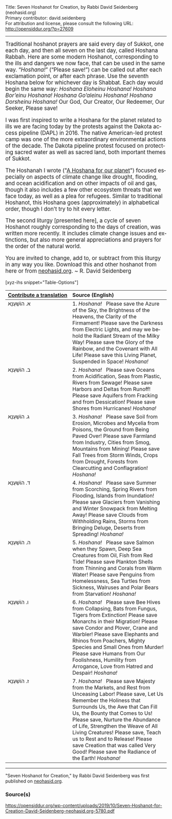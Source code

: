 <html>
<head></head>
<body>
Title: Seven Hoshanot for Creation, by Rabbi David Seidenberg (neohasid.org)<br />
Primary contributor: david.seidenberg<br />
For attribution and license, please consult the following URL: <a href="http://opensiddur.org/?p=27609">http://opensiddur.org/?p=27609</a>
<p />
<hr />

<div class="english" lang="en" style="font-size: 1.2em;">
Traditional hoshanot prayers are said every day of Sukkot, one each day, and then all seven on the last day, called Hoshana Rabbah. Here are some modern Hoshanot, corresponding to the ills and dangers we now face, that can be used in the same way. “<em>Hoshana!</em>” (“Please save!”) can be called out after each exclamation point, or after each phrase. Use the seventh Hoshana below for whichever day is Shabbat. Each day would begin the same way:  <em>Hoshana Eloheinu Hoshana! Hoshana Bor’einu Hoshana! Hoshana Go’aleinu Hoshana! Hoshana Dorsheinu Hoshana!</em> Our God, Our Creator, Our Redeemer, Our Seeker, Please save! 

I was first inspired to write a Hoshana for the planet related to ills we are facing today by the protests against the Dakota access pipeline (DAPL) in 2016. The native American-led protest camp was one of the more extraordinary environmental actions of the decade. The Dakota pipeline protest focused on protecting sacred water as well as sacred land, both important themes of Sukkot.

The Hoshanah I wrote ("<a href="https://opensiddur.org/prayers/lunisolar/pilgrimage/sukkot/hoshana-for-our-planet-by-rabbi-david-seidenberg-neohasid-org/">A Hoshana for our planet</a>") focused especially on aspects of climate change like drought, flooding, and ocean acidification and on other impacts of oil and gas, though it also includes a few other ecosystem threats that we face today, as well as a plea for refugees. Similar to traditional Hoshanot, this Hoshana goes (approximately) in alphabetical order, though I don't try to hit every letter.

The second liturgy [presented here], a cycle of seven Hoshanot roughly corresponding to the days of creation, was written more recently. It includes climate change issues and extinctions, but also more general appreciations and prayers for the order of the natural world.

You are invited to change, add to, or subtract from this liturgy in any way you like. Download this and other hoshanot from here or from <a href="http://neohasid.org/zman/sukkot/hoshanafortheplanet/">neohasid.org</a>. ~ R. David Seidenberg
</div>

[xyz-ihs snippet="Table-Options"]<table style="margin-left: auto; margin-right: auto;" class="draggable">
<thead><tr><th id="x" style="text-align: right;"><a href="/contributing/upload/">Contribute&nbsp;a&nbsp;translation</a></th><th style="text-align: left;">Source (English)</th></tr></thead>
<tbody>
<tr><td style="vertical-align:top;">
<div class="liturgy" lang="he">
א. הוֹשַׁעְנָא
</span></div></td>
 
<td style="vertical-align:top;">
<div class="english" lang="en">
1. <em>Hoshana!</em> 
&nbsp;
Please save the Azure of the Sky, the Brightness of the Heavens, the Clarity of the Firmament! 
Please save the Darkness from Electric Lights, and may we behold the Radiant Stream of the Milky Way! 
Please save the Glory of the Rainbow, and the Covenant with All Life! 
Please save this Living Planet, Suspended in Space! 
<em>Hoshana!</em>
</div></td></tr>


<tr><td style="vertical-align:top;">
<div class="liturgy" lang="he">
ב. הוֹשַׁעְנָא
</span></div></td>
 
<td style="vertical-align:top;">
<div class="english" lang="en">
2. <em>Hoshana!</em> 
&nbsp;
Please save Oceans from Acidification, Seas from Plastic, Rivers from Sewage! 
Please save Harbors and Deltas from Runoff! 
Please save Aquifers from Fracking and from Dessication! 
Please save Shores from Hurricanes! 
<em>Hoshana!</em> 
</div></td></tr>


<tr><td style="vertical-align:top;">
<div class="liturgy" lang="he">
ג. הוֹשַׁעְנָא
</span></div></td>
 
<td style="vertical-align:top;">
<div class="english" lang="en">
3. <em>Hoshana!</em> 
&nbsp;
Please save Soil from Erosion, Microbes and Mycelia from Poisons, the Ground from Being Paved Over! 
Please save Farmland from Industry, Cities from Smog, Mountains from Mining! 
Please save Fall Trees from Storm Winds, Crops from Drought, Forests from Clearcutting and Conflagration! 
<em>Hoshana!</em>
</div></td></tr>


<tr><td style="vertical-align:top;">
<div class="liturgy" lang="he">
ד. הוֹשַׁעְנָא
</span></div></td>
 
<td style="vertical-align:top;">
<div class="english" lang="en">
4. <em>Hoshana!</em> 
&nbsp;
Please save Summer from Scorching, Spring Rivers from Flooding, Islands from Inundation! 
Please save Glaciers from Vanishing and Winter Snowpack from Melting Away! 
Please save Clouds from Withholding Rains, Storms from Bringing Deluge, Deserts from Spreading! 
<em>Hoshana!</em>
</div></td></tr>


<tr><td style="vertical-align:top;">
<div class="liturgy" lang="he">
ה. הוֹשַׁעְנָא
</span></div></td>
 
<td style="vertical-align:top;">
<div class="english" lang="en">
5. <em>Hoshana!</em> 
&nbsp;
Please save Salmon when they Spawn, Deep Sea Creatures from Oil, Fish from Red Tide! 
Please save Plankton Shells from Thinning and Corals from Warm Water! 
Please save Penguins from Homelessness, Sea Turtles from Sickness, Walruses and Polar Bears from Starvation! 
<em>Hoshana!</em> 
</div></td></tr>


<tr><td style="vertical-align:top;">
<div class="liturgy" lang="he">
ו. הוֹשַׁעְנָא
</span></div></td>
 
<td style="vertical-align:top;">
<div class="english" lang="en">
6. <em>Hoshana!</em> 
&nbsp;
Please save Bee Hives from Collapsing, Bats from Fungus, Tigers from Extinction! 
Please save Monarchs in their Migration! 
Please save Condor and Plover, Crane and Warbler! 
Please save Elephants and Rhinos from Poachers, Mighty Species and Small Ones from Murder! 
Please save Humans from Our Foolishness, Humility from Arrogance, Love from Hatred and Despair! 
<em>Hoshana!</em> 
</div></td></tr>


<tr><td style="vertical-align:top;">
<div class="liturgy" lang="he">
ז. הוֹשַׁעְנָא
</span></div></td>
 
<td style="vertical-align:top;">
<div class="english" lang="en">
7. <em>Hoshana!</em> 
&nbsp;
Please save Majesty from the Markets, and Rest from Unceasing Labor! 
Please save, Let Us Remember the Holiness that Surrounds Us, the Awe that Can Fill Us, the Bounty that Comes to Us! 
Please save, Nurture the Abundance of Life, Strengthen the Weave of All Living Creatures! 
Please save, Teach us to Rest and to Release! 
Please save Creation that was called Very Good! 
Please save the Radiance of the Earth! 
<em>Hoshana!</em>
</div></td></tr>
</tbody></table>

<hr />

"Seven Hoshanot for Creation," by Rabbi David Seidenberg was first published on <a href="http://neohasid.org/zman/sukkot/hoshanafortheplanet/">neohasid.org</a>.

<h3>Source(s)</h3>

https://opensiddur.org/wp-content/uploads/2019/10/Seven-Hoshanot-for-Creation-David-Seidenberg-neohasid.org-5780.pdf
</body>
</html>